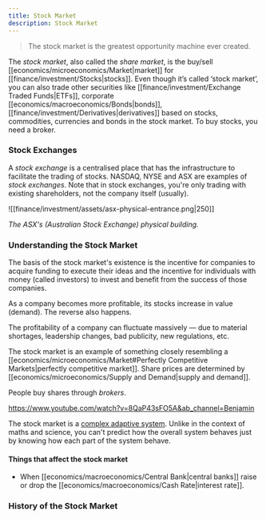 ```yaml
---
title: Stock Market
description: Stock Market
---
```


> The stock market is the greatest opportunity machine ever created.

The *stock market*, also called the *share market*, is the buy/sell [[economics/microeconomics/Market|market]] for [[finance/investment/Stocks|stocks]]. Even though it’s called ‘stock market’, you can also trade other securities like [[finance/investment/Exchange Traded Funds|ETFs]], corporate [[economics/macroeconomics/Bonds|bonds]], [[finance/investment/Derivatives|derivatives]] based on stocks, commodities, currencies and bonds in the stock market. To buy stocks, you need a broker.

### Stock Exchanges
A *stock exchange* is a centralised place that has the infrastructure to facilitate the trading of stocks. NASDAQ, NYSE and ASX are examples of *stock exchanges*. Note that in stock exchanges, you're only trading with existing shareholders, not the company itself (usually).

![[finance/investment/assets/asx-physical-entrance.png|250]]

*The ASX's (Australian Stock Exchange) physical building.*

### Understanding the Stock Market
The basis of the stock market's existence is the incentive for companies to acquire funding to execute their ideas and the incentive for individuals with money (called investors) to invest and benefit from the success of those companies.

As a company becomes more profitable, its stocks increase in value (demand). The reverse also happens.

The profitability of a company can fluctuate massively — due to material shortages, leadership changes, bad publicity, new regulations, etc. 


The stock market is an example of something closely resembling a [[economics/microeconomics/Market#Perfectly Competitive Markets|perfectly competitive market]]. Share prices are determined by [[economics/microeconomics/Supply and Demand|supply and demand]].

People buy shares through *brokers*.




https://www.youtube.com/watch?v=8QaP43sFO5A&ab_channel=Benjamin


The stock market is a [complex adaptive system](https://en.wikipedia.org/wiki/Complex_adaptive_system). Unlike in the context of maths and science, you can't predict how the overall system behaves just by knowing how each part of the system behave. 

#### Things that affect the stock market

- When [[economics/macroeconomics/Central Bank|central banks]] raise or drop the [[economics/macroeconomics/Cash Rate|interest rate]].


### History of the Stock Market

